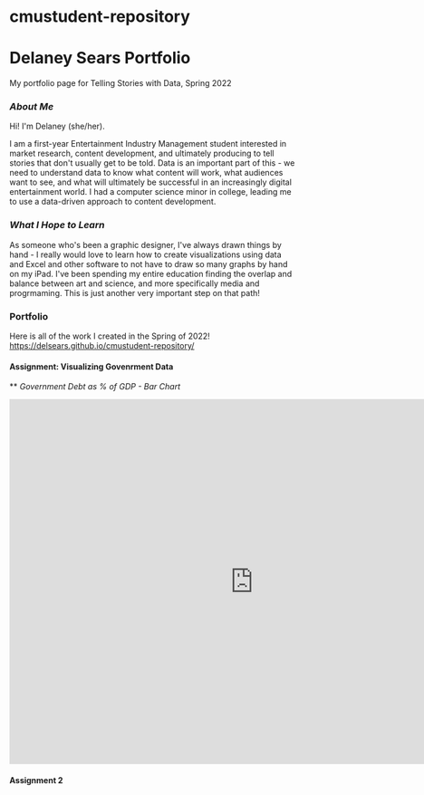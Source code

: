 # cmustudent-repository
# **Delaney Sears Portfolio**
My portfolio page for Telling Stories with Data, Spring 2022

### *About Me*
Hi! I'm Delaney (she/her). 

I am a first-year Entertainment Industry Management student interested in market research, content development, and ultimately producing to tell stories that don't usually get to be told. Data is an important part of this - we need to understand data to know what content will work, what audiences want to see, and what will ultimately be successful in an increasingly digital entertainment world. I had a computer science minor in college, leading me to use a data-driven approach to content development.

### *What I Hope to Learn*
As someone who's been a graphic designer, I've always drawn things by hand - I really would love to learn how to create visualizations using data and Excel and other software to not have to draw so many graphs by hand on my iPad. I've been spending my entire education finding the overlap and balance between art and science, and more specifically media and progrmaming. This is just another very important step on that path! 

### Portfolio 
Here is all of the work I created in the Spring of 2022! 
https://delsears.github.io/cmustudent-repository/ 

#### Assignment: Visualizing Govenrment Data
** *Government Debt as % of GDP - Bar Chart* 

<iframe src="https://data.oecd.org/chart/6BjA" width="860" height="645" style="border: 0" mozallowfullscreen="true" webkitallowfullscreen="true" allowfullscreen="true"><a href="https://data.oecd.org/chart/6BjA" target="_blank">OECD Chart: General government debt, Total, % of GDP, Annual, 2020</a></iframe>



#### **Assignment 2**
